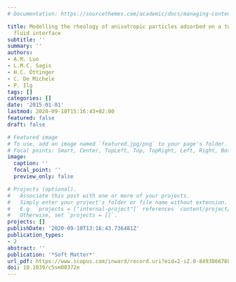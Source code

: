 ```yaml
---
# Documentation: https://sourcethemes.com/academic/docs/managing-content/

title: Modelling the rheology of anisotropic particles adsorbed on a two-dimensional
  fluid interface
subtitle: ''
summary: ''
authors:
- A.M. Luo
- L.M.C. Sagis
- H.C. Öttinger
- C. De Michele
- P. Ilg
tags: []
categories: []
date: '2015-01-01'
lastmod: 2020-09-10T15:16:43+02:00
featured: false
draft: false

# Featured image
# To use, add an image named `featured.jpg/png` to your page's folder.
# Focal points: Smart, Center, TopLeft, Top, TopRight, Left, Right, BottomLeft, Bottom, BottomRight.
image:
  caption: ''
  focal_point: ''
  preview_only: false

# Projects (optional).
#   Associate this post with one or more of your projects.
#   Simply enter your project's folder or file name without extension.
#   E.g. `projects = ["internal-project"]` references `content/project/deep-learning/index.md`.
#   Otherwise, set `projects = []`.
projects: []
publishDate: '2020-09-10T13:16:43.736481Z'
publication_types:
- 2
abstract: ''
publication: '*Soft Matter*'
url_pdf: https://www.scopus.com/inward/record.uri?eid=2-s2.0-84930667689&doi=10.1039%2fc5sm00372e&partnerID=40&md5=c59d73f759d87933c03f227511a47399
doi: 10.1039/c5sm00372e
---
```

